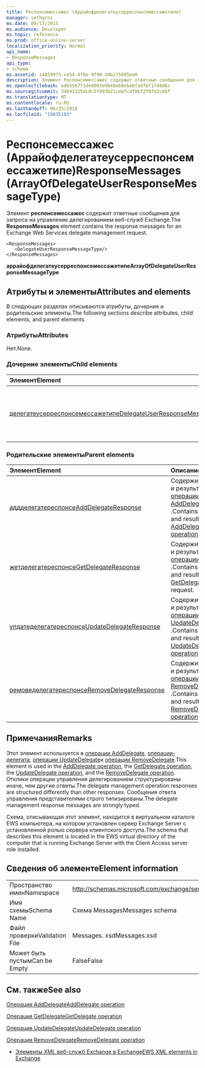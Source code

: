 ```yaml
---
title: Респонсемессажес (Аррайофделегатеусерреспонсемессажетипе)
manager: sethgros
ms.date: 09/17/2015
ms.audience: Developer
ms.topic: reference
ms.prod: office-online-server
localization_priority: Normal
api_name:
- ResponseMessages
api_type:
- schema
ms.assetid: 14819975-ce54-4f0e-9f90-d4b275895ea0
description: Элемент Респонсемессажес содержит ответные сообщения для запроса на управление делегированием веб-служб Exchange.
ms.openlocfilehash: e4b5567f3ded003e9648eb8ebebfadf8f1748d6c
ms.sourcegitcommit: 34041125dc8c5f993b21cebfc4f8b72f0fd2cb6f
ms.translationtype: MT
ms.contentlocale: ru-RU
ms.lasthandoff: 06/25/2018
ms.locfileid: "19835193"
---
```

# <a name="responsemessages-arrayofdelegateuserresponsemessagetype"></a><span data-ttu-id="adb21-103">Респонсемессажес (Аррайофделегатеусерреспонсемессажетипе)</span><span class="sxs-lookup"><span data-stu-id="adb21-103">ResponseMessages (ArrayOfDelegateUserResponseMessageType)</span></span>

<span data-ttu-id="adb21-104">Элемент **респонсемессажес** содержит ответные сообщения для запроса на управление делегированием веб-служб Exchange.</span><span class="sxs-lookup"><span data-stu-id="adb21-104">The **ResponseMessages** element contains the response messages for an Exchange Web Services delegate management request.</span></span> 
  
```
<ResponseMessages>
   <DelegateUserResponseMessageType/>
</ResponseMessages>
```

 <span data-ttu-id="adb21-105">**аррайофделегатеусерреспонсемессажетипе**</span><span class="sxs-lookup"><span data-stu-id="adb21-105">**ArrayOfDelegateUserResponseMessageType**</span></span>
## <a name="attributes-and-elements"></a><span data-ttu-id="adb21-106">Атрибуты и элементы</span><span class="sxs-lookup"><span data-stu-id="adb21-106">Attributes and elements</span></span>

<span data-ttu-id="adb21-107">В следующих разделах описываются атрибуты, дочерние и родительские элементы.</span><span class="sxs-lookup"><span data-stu-id="adb21-107">The following sections describe attributes, child elements, and parent elements.</span></span>
  
### <a name="attributes"></a><span data-ttu-id="adb21-108">Атрибуты</span><span class="sxs-lookup"><span data-stu-id="adb21-108">Attributes</span></span>

<span data-ttu-id="adb21-109">Нет.</span><span class="sxs-lookup"><span data-stu-id="adb21-109">None.</span></span>
  
### <a name="child-elements"></a><span data-ttu-id="adb21-110">Дочерние элементы</span><span class="sxs-lookup"><span data-stu-id="adb21-110">Child elements</span></span>

|<span data-ttu-id="adb21-111">**Элемент**</span><span class="sxs-lookup"><span data-stu-id="adb21-111">**Element**</span></span>|<span data-ttu-id="adb21-112">**Описание**</span><span class="sxs-lookup"><span data-stu-id="adb21-112">**Description**</span></span>|
|:-----|:-----|
|[<span data-ttu-id="adb21-113">делегатеусерреспонсемессажетипе</span><span class="sxs-lookup"><span data-stu-id="adb21-113">DelegateUserResponseMessageType</span></span>](delegateuserresponsemessagetype.md) <br/> |<span data-ttu-id="adb21-114">Содержит сообщения ответа для операций управления делегированием.</span><span class="sxs-lookup"><span data-stu-id="adb21-114">Contains response messages for delegate management operations.</span></span>  <br/> |
   
### <a name="parent-elements"></a><span data-ttu-id="adb21-115">Родительские элементы</span><span class="sxs-lookup"><span data-stu-id="adb21-115">Parent elements</span></span>

|<span data-ttu-id="adb21-116">**Элемент**</span><span class="sxs-lookup"><span data-stu-id="adb21-116">**Element**</span></span>|<span data-ttu-id="adb21-117">**Описание**</span><span class="sxs-lookup"><span data-stu-id="adb21-117">**Description**</span></span>|
|:-----|:-----|
|[<span data-ttu-id="adb21-118">аддделегатереспонсе</span><span class="sxs-lookup"><span data-stu-id="adb21-118">AddDelegateResponse</span></span>](adddelegateresponse.md) <br/> |<span data-ttu-id="adb21-119">Содержит состояние и результат запроса [операции AddDelegate](adddelegate-operation.md) .</span><span class="sxs-lookup"><span data-stu-id="adb21-119">Contains the status and result of an [AddDelegate operation](adddelegate-operation.md) request.</span></span>  <br/> |
|[<span data-ttu-id="adb21-120">жетделегатереспонсе</span><span class="sxs-lookup"><span data-stu-id="adb21-120">GetDelegateResponse</span></span>](getdelegateresponse.md) <br/> |<span data-ttu-id="adb21-121">Содержит состояние и результат запроса [операции Delegate](getdelegate-operation.md) .</span><span class="sxs-lookup"><span data-stu-id="adb21-121">Contains the status and result of a [GetDelegate operation](getdelegate-operation.md) request.</span></span>  <br/> |
|[<span data-ttu-id="adb21-122">упдатеделегатереспонсе</span><span class="sxs-lookup"><span data-stu-id="adb21-122">UpdateDelegateResponse</span></span>](updatedelegateresponse.md) <br/> |<span data-ttu-id="adb21-123">Содержит состояние и результат запроса [операции UpdateDelegate](updatedelegate-operation.md) .</span><span class="sxs-lookup"><span data-stu-id="adb21-123">Contains the status and result of an [UpdateDelegate operation](updatedelegate-operation.md) request.</span></span>  <br/> |
|[<span data-ttu-id="adb21-124">ремоведелегатереспонсе</span><span class="sxs-lookup"><span data-stu-id="adb21-124">RemoveDelegateResponse</span></span>](removedelegateresponse.md) <br/> |<span data-ttu-id="adb21-125">Содержит состояние и результат запроса [операции RemoveDelegate](removedelegate-operation.md) .</span><span class="sxs-lookup"><span data-stu-id="adb21-125">Contains the status and result of a [RemoveDelegate operation](removedelegate-operation.md) request.</span></span>  <br/> |
   
## <a name="remarks"></a><span data-ttu-id="adb21-126">Примечания</span><span class="sxs-lookup"><span data-stu-id="adb21-126">Remarks</span></span>

<span data-ttu-id="adb21-127">Этот элемент используется в [операции AddDelegate](adddelegate-operation.md), [операции-делегата](getdelegate-operation.md), [операции UpdateDelegate](updatedelegate-operation.md)и [операции RemoveDelegate](removedelegate-operation.md).</span><span class="sxs-lookup"><span data-stu-id="adb21-127">This element is used in the [AddDelegate operation](adddelegate-operation.md), the [GetDelegate operation](getdelegate-operation.md), the [UpdateDelegate operation](updatedelegate-operation.md), and the [RemoveDelegate operation](removedelegate-operation.md).</span></span> <span data-ttu-id="adb21-128">Отклики операции управления делегированием структурированы иначе, чем другие ответы.</span><span class="sxs-lookup"><span data-stu-id="adb21-128">The delegate management operation responses are structured differently than other responses.</span></span> <span data-ttu-id="adb21-129">Сообщения ответа управления представителями строго типизированы.</span><span class="sxs-lookup"><span data-stu-id="adb21-129">The delegate management response messages are strongly typed.</span></span>
  
<span data-ttu-id="adb21-130">Схема, описывающая этот элемент, находится в виртуальном каталоге EWS компьютера, на котором установлен сервер Exchange Server с установленной ролью сервера клиентского доступа.</span><span class="sxs-lookup"><span data-stu-id="adb21-130">The schema that describes this element is located in the EWS virtual directory of the computer that is running Exchange Server with the Client Access server role installed.</span></span>
  
## <a name="element-information"></a><span data-ttu-id="adb21-131">Сведения об элементе</span><span class="sxs-lookup"><span data-stu-id="adb21-131">Element information</span></span>

|||
|:-----|:-----|
|<span data-ttu-id="adb21-132">Пространство имен</span><span class="sxs-lookup"><span data-stu-id="adb21-132">Namespace</span></span>  <br/> |http://schemas.microsoft.com/exchange/services/2006/messages  <br/> |
|<span data-ttu-id="adb21-133">Имя схемы</span><span class="sxs-lookup"><span data-stu-id="adb21-133">Schema Name</span></span>  <br/> |<span data-ttu-id="adb21-134">Схема Messages</span><span class="sxs-lookup"><span data-stu-id="adb21-134">Messages schema</span></span>  <br/> |
|<span data-ttu-id="adb21-135">Файл проверки</span><span class="sxs-lookup"><span data-stu-id="adb21-135">Validation File</span></span>  <br/> |<span data-ttu-id="adb21-136">Messages. xsd</span><span class="sxs-lookup"><span data-stu-id="adb21-136">Messages.xsd</span></span>  <br/> |
|<span data-ttu-id="adb21-137">Может быть пустым</span><span class="sxs-lookup"><span data-stu-id="adb21-137">Can be Empty</span></span>  <br/> |<span data-ttu-id="adb21-138">False</span><span class="sxs-lookup"><span data-stu-id="adb21-138">False</span></span>  <br/> |
   
## <a name="see-also"></a><span data-ttu-id="adb21-139">См. также</span><span class="sxs-lookup"><span data-stu-id="adb21-139">See also</span></span>



[<span data-ttu-id="adb21-140">Операция AddDelegate</span><span class="sxs-lookup"><span data-stu-id="adb21-140">AddDelegate operation</span></span>](adddelegate-operation.md)
  
[<span data-ttu-id="adb21-141">Операция GetDelegate</span><span class="sxs-lookup"><span data-stu-id="adb21-141">GetDelegate operation</span></span>](getdelegate-operation.md)
  
[<span data-ttu-id="adb21-142">Операция UpdateDelegate</span><span class="sxs-lookup"><span data-stu-id="adb21-142">UpdateDelegate operation</span></span>](updatedelegate-operation.md)
  
[<span data-ttu-id="adb21-143">Операция RemoveDelegate</span><span class="sxs-lookup"><span data-stu-id="adb21-143">RemoveDelegate operation</span></span>](removedelegate-operation.md)


- [<span data-ttu-id="adb21-144">Элементы XML веб-служб Exchange в Exchange</span><span class="sxs-lookup"><span data-stu-id="adb21-144">EWS XML elements in Exchange</span></span>](ews-xml-elements-in-exchange.md)

